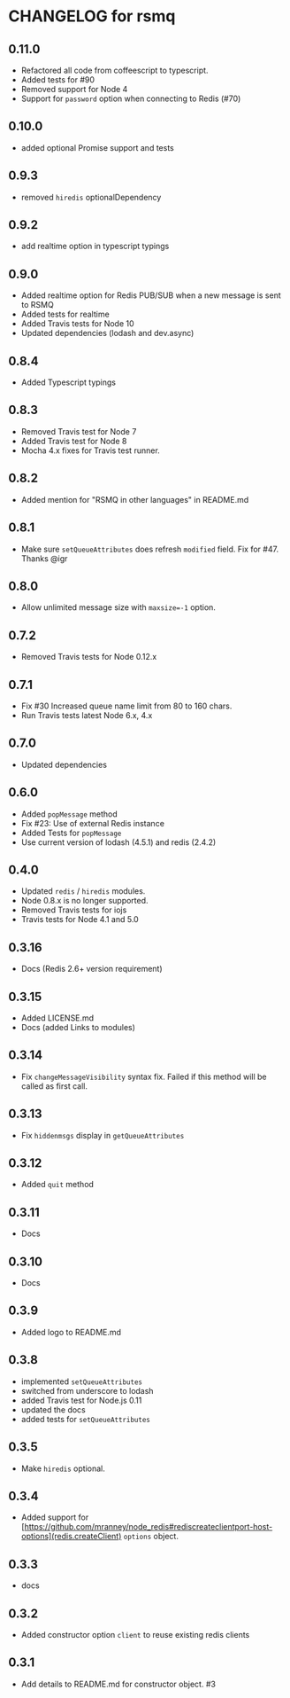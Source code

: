 # CHANGELOG for rsmq

## 0.11.0

* Refactored all code from coffeescript to typescript.
* Added tests for #90
* Removed support for Node 4
* Support for `password` option when connecting to Redis (#70)

## 0.10.0

* added optional Promise support and tests

## 0.9.3

* removed `hiredis` optionalDependency

## 0.9.2

* add realtime option in typescript typings

## 0.9.0

* Added realtime option for Redis PUB/SUB when a new message is sent to RSMQ
* Added tests for realtime
* Added Travis tests for Node 10
* Updated dependencies (lodash and dev.async)

## 0.8.4

* Added Typescript typings

## 0.8.3

* Removed Travis test for Node 7
* Added Travis test for Node 8
* Mocha 4.x fixes for Travis test runner.

## 0.8.2

* Added mention for "RSMQ in other languages" in README.md

## 0.8.1

* Make sure `setQueueAttributes` does refresh `modified` field. Fix for #47. Thanks @igr

## 0.8.0

* Allow unlimited message size with `maxsize=-1` option.

## 0.7.2

* Removed Travis tests for Node 0.12.x

## 0.7.1

* Fix #30 Increased queue name limit from 80 to 160 chars.
* Run Travis tests latest Node 6.x, 4.x

## 0.7.0 

* Updated dependencies

## 0.6.0

* Added `popMessage` method
* Fix #23: Use of external Redis instance
* Added Tests for `popMessage`
* Use current version of lodash (4.5.1) and redis (2.4.2)

## 0.4.0

* Updated `redis` / `hiredis` modules.
* Node 0.8.x is no longer supported.
* Removed Travis tests for iojs
* Travis tests for Node 4.1 and 5.0

## 0.3.16

* Docs (Redis 2.6+ version requirement)

## 0.3.15

* Added LICENSE.md 
* Docs (added Links to modules)

## 0.3.14

* Fix `changeMessageVisibility` syntax fix. Failed if this method will be called as first call.

## 0.3.13

* Fix `hiddenmsgs` display in `getQueueAttributes`

## 0.3.12

* Added `quit` method

## 0.3.11

* Docs

## 0.3.10

* Docs

## 0.3.9 

* Added logo to README.md

## 0.3.8

* implemented `setQueueAttributes`
* switched from underscore to lodash
* added Travis test for Node.js 0.11
* updated the docs
* added tests for `setQueueAttributes`

## 0.3.5

* Make `hiredis` optional.

## 0.3.4

* Added support for [https://github.com/mranney/node_redis#rediscreateclientport-host-options](redis.createClient) `options` object.

## 0.3.3

* docs

## 0.3.2

* Added constructor option `client` to reuse existing redis clients

## 0.3.1

* Add details to README.md for constructor object. #3

